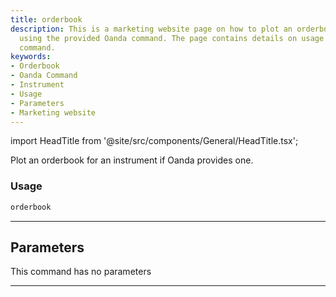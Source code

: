 ```yaml
---
title: orderbook
description: This is a marketing website page on how to plot an orderbook for an instrument
  using the provided Oanda command. The page contains details on usage of 'orderbook'
  command.
keywords:
- Orderbook
- Oanda Command
- Instrument
- Usage
- Parameters
- Marketing website
---
```


import HeadTitle from '@site/src/components/General/HeadTitle.tsx';

<HeadTitle title="forex/oanda/orderbook - Reference | OpenBB Terminal Docs" />

Plot an orderbook for an instrument if Oanda provides one.

### Usage

```python
orderbook
```

---

## Parameters

This command has no parameters


---
